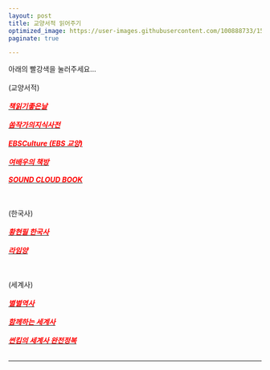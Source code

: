 ```yaml
---
layout: post
title: 교양서적 읽어주기
optimized_image: https://user-images.githubusercontent.com/100888733/156873477-4eb97262-fe59-4775-aae2-31c7a37724da.jpg
paginate: true

---
```

아래의 빨강색을 눌러주세요...<br> <br>
(교양서적)<br> <br>
[<span style="color:red">***책읽기좋은날***</span>](https://art19.com/shows/readinggoodday)<br> <br>
[<span style="color:red">***쏨작가의지식사전***</span>](https://www.youtube.com/c/%EC%8F%A8%EC%9E%91%EA%B0%80%EC%9D%98%EC%A7%80%EC%8B%9D%EC%82%AC%EC%A0%84)<br> <br>
[<span style="color:red">***EBSCulture (EBS 교양)***</span>](https://www.youtube.com/c/EBSCulture/channels)<br> <br>
[<span style="color:red">***여배우의 책방***</span>](https://www.youtube.com/channel/UC_XR-igVnkqf2A3lEpye-mQ/videos)<br> <br>
[<span style="color:red">***SOUND CLOUD BOOK***</span>](https://www.youtube.com/c/%EC%9D%B4%EB%AC%98%EC%98%81%EC%9E%91%EA%B0%80%EC%9D%98%EC%9D%BC%EC%83%81)<br> <br> <br>

(한국사) <br> <br>
[<span style="color:red">***황현필 한국사***</span>](https://www.youtube.com/c/%ED%99%A9%ED%98%84%ED%95%84%ED%95%9C%EA%B5%AD%EC%82%AC/videos)<br> <br>
[<span style="color:red">***라임양***</span>](https://www.youtube.com/c/%EB%9D%BC%EC%9E%84%EC%96%91)<br> <br> <br>

(세계사) <br> <br>
[<span style="color:red">***별별역사***</span>](https://www.youtube.com/channel/UCYuiS1EYw54dEJVzseQSYXw/videos)<br> <br>
[<span style="color:red">***함께하는 세계사***</span>](https://www.youtube.com/channel/UCdop7AYwvReE6jK7M69MA2A)<br> <br>
[<span style="color:red">***썬킴의 세계사 완전정복***</span>](https://art19.com/shows/worldhistory)<br> <br>

---
